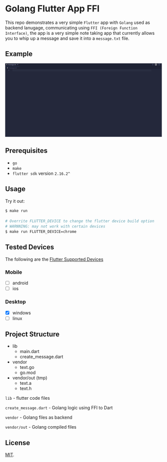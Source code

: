 # Golang Flutter App FFI

This repo demonstrates a very simple `Flutter` app with `Golang` used as backend lanugage, communicating using `FFI (Foreign Function Interface)`,
the app is a very simple note taking app that currently allows you to whip up a message and save it into a `message.txt` file.

## Example

![Example](docs/gifs/first_example.gif)

## Prerequisites

- `go`
- `make`
- `flutter sdk` version `2.16.2^`

## Usage

Try it out:

```bash
$ make run

# Overrite FLUTTER_DEVICE to change the flutter device build option
# WARNNING: may not work with certain devices
$ make run FLUTTER_DEVICE=chrome
```

## Tested Devices

The following are the [Flutter Supported Devices](https://docs.flutter.dev/development/tools/sdk/release-notes/supported-platforms#supported-platforms)  

### Mobile

- [ ] android
- [ ] ios

### Desktop

- [x] windows
- [ ] linux

## Project Structure

- lib
  - main.dart
  - create_message.dart
- vendor
  - text.go
  - go.mod
- vendor/out (tmp)
  - text.a
  - text.h

`lib` - flutter code files

`create_message.dart` - Golang logic using FFI to Dart

`vendor` - Golang files as backend

`vendor/out` - Golang compiled files

## License

[MIT](LICENSE).
